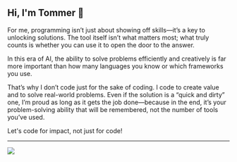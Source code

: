 ## Hi, I'm Tommer 👋

For me, programming isn’t just about showing off skills—it’s a key to unlocking solutions. The tool itself isn’t what matters most; what truly counts is whether you can use it to open the door to the answer.

In this era of AI, the ability to solve problems efficiently and creatively is far more important than how many languages you know or which frameworks you use.

That’s why I don’t code just for the sake of coding. I code to create value and to solve real-world problems. Even if the solution is a “quick and dirty” one, I’m proud as long as it gets the job done—because in the end, it’s your problem-solving ability that will be remembered, not the number of tools you’ve used.

Let's code for impact, not just for code!

---
![](https://komarev.com/ghpvc/?username=SouirTommer&color=green)

